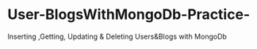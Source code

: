 # User-BlogsWithMongoDb-Practice-
Inserting ,Getting, Updating &amp; Deleting Users&amp;Blogs with MongoDb
